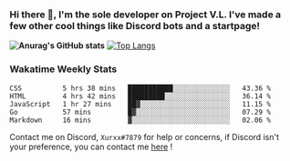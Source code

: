 ### Hi there 👋, I'm the sole developer on Project V.L. I've made a few other cool things like Discord bots and a startpage!
**![Anurag's GitHub stats](https://github-readme-stats.vercel.app/api?username=5late&count_private=true&show_icons=true&theme=tokyonight)**
[![Top Langs](https://github-readme-stats.vercel.app/api/top-langs/?username=5late&theme=ayu-mirage)](https://github.com/anuraghazra/github-readme-stats)

### Wakatime Weekly Stats

<!--START_SECTION:waka-->
```text
CSS          5 hrs 38 mins   ███████████░░░░░░░░░░░░░░   43.36 % 
HTML         4 hrs 42 mins   █████████░░░░░░░░░░░░░░░░   36.14 % 
JavaScript   1 hr 27 mins    ██▓░░░░░░░░░░░░░░░░░░░░░░   11.15 % 
Go           57 mins         █▓░░░░░░░░░░░░░░░░░░░░░░░   07.29 % 
Markdown     16 mins         ▓░░░░░░░░░░░░░░░░░░░░░░░░   02.06 % 
```
<!--END_SECTION:waka-->

Contact me on Discord, ``Xurxx#7879`` for help or concerns, if Discord isn't your preference, you can contact me [here](https://github.com/5late/5late/issues) !
